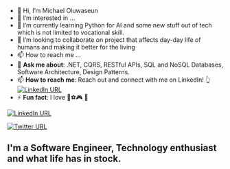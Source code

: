 - 👋 Hi, I’m Michael Oluwaseun
- 👀 I’m interested in ...
- 🌱 I’m currently learning Python for AI and some new stuff out of tech which is not limited to vocational skill.
- 💞️ I’m looking to collaborate on project that affects day-day life of humans and making it better for the living
- 📫 How to reach me ...
- 💬 **Ask me about**: .NET, CQRS, RESTful APIs, SQL and NoSQL Databases, Software Architecture, Design Patterns.
- 📫 **How to reach me**: Reach out and connect with me on LinkedIn! 👆 [![LinkedIn URL](https://img.shields.io/static/v1?color=blue&label=linkedin&logo=linkedin&logoColor=white&style=for-the-badge&message=Connect)](https://www.linkedin.com/in/migel1234)
- ⚡ **Fun fact**: I love 🎵⚽🎮 👩

[![LinkedIn URL](https://img.shields.io/static/v1?color=blue&label=linkedin&logo=linkedin&logoColor=white&style=for-the-badge&message=Connect)](https://www.linkedin.com/in/migel1234)

[![Twitter URL](https://img.shields.io/static/v1?color=blue&label=twitter&logo=twitter&logoColor=white&style=for-the-badge&message=Follow)](https://www.twitter.com/strtDev)

## **I'm a Software Engineer, Technology enthusiast and what life has in stock.**

<!---
migellars/migellars is a ✨ special ✨ repository because its `README.md` (this file) appears on your GitHub profile.
You can click the Preview link to take a look at your changes.
--->
